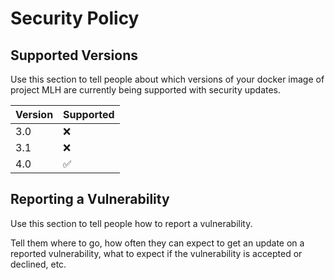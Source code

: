 # Security Policy

## Supported Versions

Use this section to tell people about which versions of your docker image of project MLH are
currently being supported with security updates.

| Version | Supported          |
| ------- | ------------------ |
| 3.0     | :x:                |
| 3.1     | :x:                |
|  4.0    | ✅                |

## Reporting a Vulnerability

Use this section to tell people how to report a vulnerability.

Tell them where to go, how often they can expect to get an update on a
reported vulnerability, what to expect if the vulnerability is accepted or
declined, etc.
